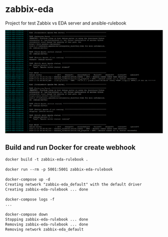 # zabbix-eda

Project for test Zabbix vs EDA server and ansible-rulebook

![ansible-rulebook Action](./images/Rulebook-Docker-Action.png)

## Build and run Docker for create webhook

```console
docker build -t zabbix-eda-rulebook .

docker run --rm -p 5001:5001 zabbix-eda-rulebook

docker-compose up -d
Creating network "zabbix-eda_default" with the default driver
Creating zabbix-eda-rulebook ... done

docker-compose logs -f
...

docker-compose down
Stopping zabbix-eda-rulebook ... done
Removing zabbix-eda-rulebook ... done
Removing network zabbix-eda_default
```